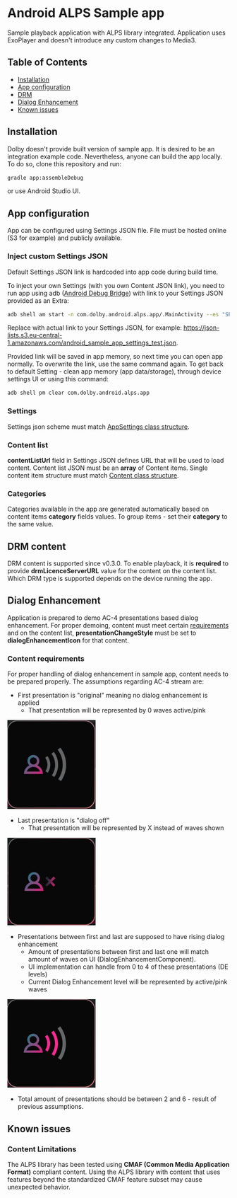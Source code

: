 # Android ALPS Sample app
Sample playback application with ALPS library integrated. Application uses ExoPlayer and doesn't 
introduce any custom changes to Media3.

## Table of Contents
- [Installation](#installation)
- [App configuration](#app-configuration)
- [DRM](#drm-content)
- [Dialog Enhancement](#dialog-enhancement)
- [Known issues](#known-issues)

## Installation
Dolby doesn't provide built version of sample app. It is desired to be an integration example code. 
Nevertheless, anyone can build the app locally. To do so, clone this repository and run:
```bash
gradle app:assembleDebug
```
or use Android Studio UI.

## App configuration
App can be configured using Settings JSON file. File must be hosted online (S3 for example) and
publicly available.
### Inject custom Settings JSON
Default Settings JSON link is hardcoded into app code during build time.

To inject your own Settings (with you own Content JSON link), you need to run app using adb 
([Android Debug Bridge](https://developer.android.com/tools/releases/platform-tools)) with link to
your Settings JSON provided as an Extra:
```bash
adb shell am start -n com.dolby.android.alps.app/.MainActivity --es "SETTINGS" "<your-link>"
```
Replace *<your-link>* with actual link to your Settings JSON, for example: 
https://json-lists.s3.eu-central-1.amazonaws.com/android_sample_app_settings_test.json.

Provided link will be saved in app memory, so next time you can open app normally. To overwrite the 
link, use the same command again. To get back to default Setting - clean app memory (app data/storage),
through device settings UI or using this command:
```bash
adb shell pm clear com.dolby.android.alps.app
```
### Settings
Settings json scheme must match 
[AppSettings class structure](src/main/java/com/dolby/android/alps/app/data/models/AppSettings.kt).

### Content list
**contentListUrl** field in Settings JSON defines URL that will be used to load content. Content 
list JSON must be an **array** of Content items. Single content item structure must match 
[Content class structure](src/main/java/com/dolby/android/alps/app/data/models/Content.kt).

### Categories
Categories available in the app are generated automatically based on content items **category** 
fields values. To group items - set their **category** to the same value.

## DRM content
DRM content is supported since v0.3.0. To enable playback, it is **required** to provide
**drmLicenceServerURL** value for the content on the content list. Which DRM type is supported
depends on the device running the app.

## Dialog Enhancement
Application is prepared to demo AC-4 presentations based dialog enhancement. For proper demoing,
content must meet certain [requirements](#content-requirements) and on the content list,
**presentationChangeStyle** must be set to **dialogEnhancementIcon** for that content.

### Content requirements
For proper handling of dialog enhancement in sample app, content needs to be prepared properly.
The assumptions regarding AC-4 stream are:
- First presentation is "original" meaning no dialog enhancement is applied
    - That presentation will be represented by 0 waves active/pink

<img src="../docs/images/de_original_visualization.png" width=200 />

- Last presentation is "dialog off"
    - That presentation will be represented by X instead of waves shown

<img src="../docs/images/de_dialog_off_visualization.png" width=200 />

- Presentations between first and last are supposed to have rising dialog enhancement
    - Amount of presentations between first and last one will match amount of waves on UI (DialogEnhancementComponent).
    - UI implementation can handle from 0 to 4 of these presentations (DE levels)
    - Current Dialog Enhancement level will be represented by active/pink waves

<img src="../docs/images/de_level2_visualization.png" width=200 />

- Total amount of presentations should be between 2 and 6 - result of previous assumptions.

## Known issues

### Content Limitations
The ALPS library has been tested using **CMAF (Common Media Application Format)** compliant content.
Using the ALPS library with content that uses features beyond the standardized CMAF feature
subset may cause unexpected behavior.
